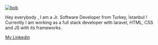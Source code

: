 
[![bob](https://thumbs.gfycat.com/BleakHarmfulCopperbutterfly-size_restricted.gif "bob")](https://thumbs.gfycat.com/BleakHarmfulCopperbutterfly-size_restricted.gif "bob")

Hey everybody , I am a Jr. Software Developer from Turkey, İstanbul ! 
<br />
Currently I am working as a full stack developer with laravel, HTML, CSS and JS with its frameworks. 

[My Linkedin](https://www.linkedin.com/in/erhan-a%C5%9F%C4%B1k-8a8875206 "My Linkedin") 
